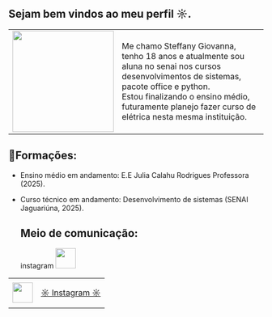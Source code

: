 ## Sejam bem vindos ao meu perfil ☼.

<table>
  <tr>
    <td>
      <img src="https://i.pinimg.com/736x/d5/e3/1e/d5e31e77e4071e06915679d658521fca.jpg" width="200" style="border-radius"
    </td>
      <td>
        <p>
          Me chamo Steffany Giovanna, tenho 18 anos e atualmente sou aluna no senai nos cursos desenvolvimentos de sistemas, pacote office e python.<br>
          Estou finalizando o ensino médio, futuramente planejo fazer curso de elétrica nesta mesma instituição.
        </p>
      </td>
  </tr>
</table>

 ## **🏅Formações:**

- Ensino médio em andamento: E.E Julia Calahu Rodrigues Professora (2025).
- Curso técnico em andamento: Desenvolvimento de sistemas (SENAI Jaguariúna, 2025).

  ## **Meio de comunicação:**

  <div align="left">
    <h7>instagram</h7>
    <a href="https://www.instagram.com/im_teffyxhw">
  <img src="https://i.pinimg.com/1200x/09/21/c0/0921c00f5e3f75e1b6f05b71d984184c.jpg" width="40" /> 
<table>
  <tr>
    <td>
      <a href="https://www.instagram.com/im_teffyxhw">
      <img src="https://i.pinimg.com/1200x/09/21/c0/0921c00f5e3f75e1b6f05b71d984184c.jpg" width="40" style="border-radius"
    </td>
      <td>
        <p>
         ☼ Instagram ☼
        </p>
      </td>
  </tr>
</table>

